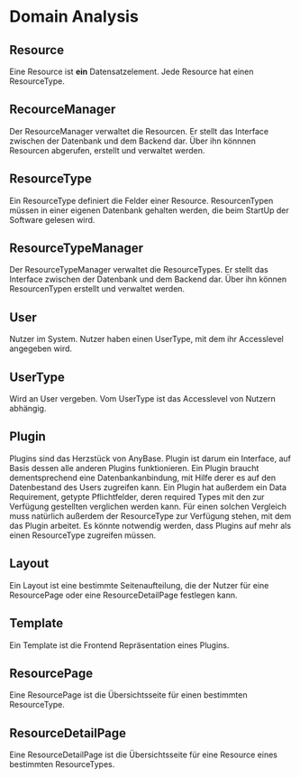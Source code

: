 # Domain Analysis

## Resource
Eine Resource ist **ein** Datensatzelement. Jede Resource hat einen ResourceType.

## RecourceManager
Der ResourceManager verwaltet die Resourcen. Er stellt das Interface zwischen der Datenbank und dem Backend dar. Über ihn könnnen Resourcen abgerufen, erstellt und verwaltet werden. 

## ResourceType
Ein ResourceType definiert die Felder einer Resource. ResourcenTypen müssen in einer eigenen Datenbank gehalten werden, die beim StartUp der Software gelesen wird. 

## ResourceTypeManager
Der ResourceTypeManager verwaltet die ResourceTypes. Er stellt das Interface zwischen der Datenbank und dem Backend dar. Über ihn können ResourcenTypen erstellt und verwaltet werden.

## User
Nutzer im System. Nutzer haben einen UserType, mit dem ihr Accesslevel angegeben wird. 

## UserType
Wird an User vergeben. Vom UserType ist das Accesslevel von Nutzern abhängig.

## Plugin
Plugins sind das Herzstück von AnyBase. Plugin ist darum ein Interface, auf Basis dessen alle anderen Plugins funktionieren. Ein Plugin braucht dementsprechend eine Datenbankanbindung, mit Hilfe derer es auf den Datenbestand des Users zugreifen kann. Ein Plugin hat außerdem ein Data Requirement, getypte Pflichtfelder, deren required Types mit den zur Verfügung gestellten verglichen werden kann. Für einen solchen Vergleich muss natürlich außerdem der ResourceType zur Verfügung stehen, mit dem das Plugin arbeitet. Es könnte notwendig werden, dass Plugins auf mehr als einen ResourceType zugreifen müssen.   

## Layout
Ein Layout ist eine bestimmte Seitenaufteilung, die der Nutzer für eine ResourcePage oder eine ResourceDetailPage festlegen kann.

## Template
Ein Template ist die Frontend Repräsentation eines Plugins.

## ResourcePage
Eine ResourcePage ist die Übersichtsseite für einen bestimmten ResourceType.

## ResourceDetailPage
Eine ResourceDetailPage ist die Übersichtsseite für eine Resource eines bestimmten ResourceTypes.